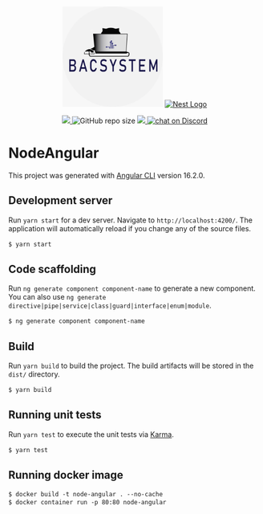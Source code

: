 <p align="center">
    <a >
        <img src="src/assets/images/a10a2e18-cb89-4840-a991-244a6fcb5911.png" width="200" alt="Bacsystem Logo" />
    </a>
    <a href="https://angular.io/cli" target="blank">
        <img src="https://angular.io/assets/images/logos/angularjs/AngularJS-Shield.svg" width="200" height="200" alt="Nest Logo" />
    </a>
</p>

<div align="center">
  <a href="https://github.com/dbacilio88/node-angular/graphs/contributors" alt="Contributors">
    <img src="https://img.shields.io/github/contributors/dbacilio88/node-angular" />
  </a>
  <img alt="GitHub repo size" src="https://img.shields.io/github/repo-size/dbacilio88/node-angular">
  <a href="https://github.com/dbacilio88/node-angular/blob/master/LICENSE" alt="GitHub Licence">
    <img  src="https://img.shields.io/github/license/dbacilio88/node-angular">
  </a>
  <a href="https://discord.gg/HjJCwm5">
    <img src="https://img.shields.io/discord/738601834096099409?logo=discord" alt="chat on Discord">
  </a>



</div>

# NodeAngular

This project was generated with [Angular CLI](https://github.com/angular/angular-cli) version 16.2.0.

## Development server

Run `yarn start` for a dev server. Navigate to `http://localhost:4200/`. The application will automatically reload if you change any of the source files.

```bash
$ yarn start
```

## Code scaffolding

Run `ng generate component component-name` to generate a new component. You can also use `ng generate directive|pipe|service|class|guard|interface|enum|module`.

```bash
$ ng generate component component-name
```

## Build

Run `yarn build` to build the project. The build artifacts will be stored in the `dist/` directory.

```bash
$ yarn build
```

## Running unit tests

Run `yarn test` to execute the unit tests via [Karma](https://karma-runner.github.io).

```bash
$ yarn test
```

## Running docker image

```
$ docker build -t node-angular . --no-cache
$ docker container run -p 80:80 node-angular
```



